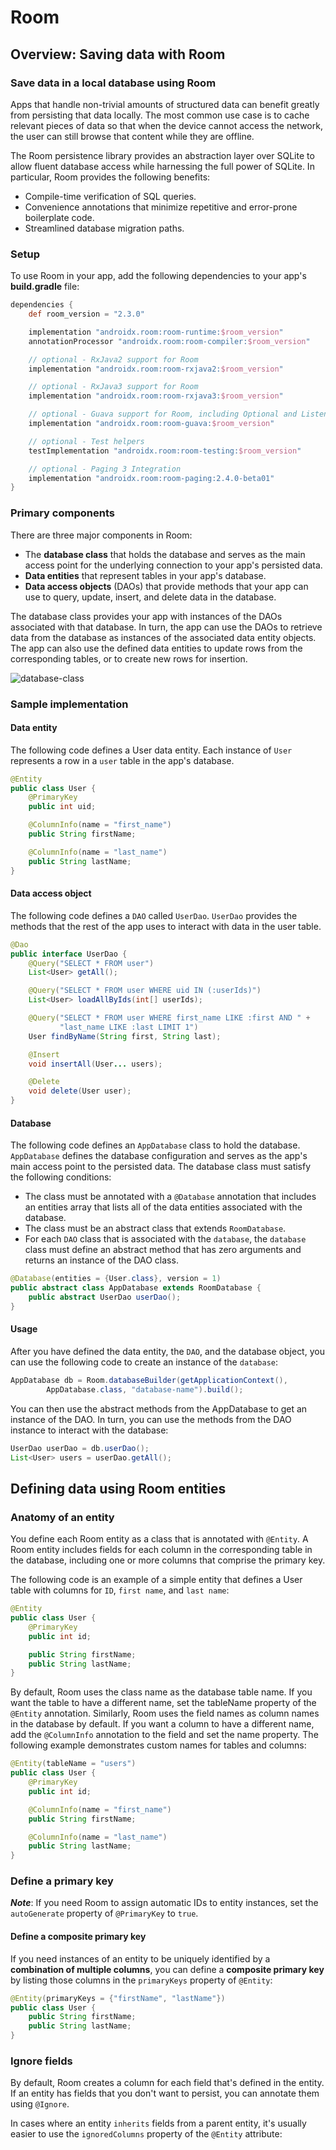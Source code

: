 # Room

## Overview: Saving data with Room

### Save data in a local database using Room

Apps that handle non-trivial amounts of structured data can benefit greatly from persisting that data locally. The most common use case is to cache relevant pieces of data so that when the device cannot access the network, the user can still browse that content while they are offline.

The Room persistence library provides an abstraction layer over SQLite to allow fluent database access while harnessing the full power of SQLite. In particular, Room provides the following benefits:

- Compile-time verification of SQL queries.
- Convenience annotations that minimize repetitive and error-prone boilerplate code.
- Streamlined database migration paths.

### Setup

To use Room in your app, add the following dependencies to your app's **build.gradle** file:

```groovy
dependencies {
    def room_version = "2.3.0"

    implementation "androidx.room:room-runtime:$room_version"
    annotationProcessor "androidx.room:room-compiler:$room_version"

    // optional - RxJava2 support for Room
    implementation "androidx.room:room-rxjava2:$room_version"

    // optional - RxJava3 support for Room
    implementation "androidx.room:room-rxjava3:$room_version"

    // optional - Guava support for Room, including Optional and ListenableFuture
    implementation "androidx.room:room-guava:$room_version"

    // optional - Test helpers
    testImplementation "androidx.room:room-testing:$room_version"

    // optional - Paging 3 Integration
    implementation "androidx.room:room-paging:2.4.0-beta01"
}
```

### Primary components

There are three major components in Room:

- The **database class** that holds the database and serves as the main access point for the underlying connection to your app's persisted data.
- **Data entities** that represent tables in your app's database.
- **Data access objects** (DAOs) that provide methods that your app can use to query, update, insert, and delete data in the database.

The database class provides your app with instances of the DAOs associated with that database. In turn, the app can use the DAOs to retrieve data from the database as instances of the associated data entity objects. The app can also use the defined data entities to update rows from the corresponding tables, or to create new rows for insertion.

![database-class](https://developer.android.com/images/training/data-storage/room_architecture.png)

### Sample implementation

#### Data entity

The following code defines a User data entity. Each instance of `User` represents a row in a `user` table in the app's database.

```java
@Entity
public class User {
    @PrimaryKey
    public int uid;

    @ColumnInfo(name = "first_name")
    public String firstName;

    @ColumnInfo(name = "last_name")
    public String lastName;
}
```

#### Data access object 

The following code defines a `DAO` called `UserDao`. `UserDao` provides the methods that the rest of the app uses to interact with data in the user table.

```java
@Dao
public interface UserDao {
    @Query("SELECT * FROM user")
    List<User> getAll();

    @Query("SELECT * FROM user WHERE uid IN (:userIds)")
    List<User> loadAllByIds(int[] userIds);

    @Query("SELECT * FROM user WHERE first_name LIKE :first AND " +
           "last_name LIKE :last LIMIT 1")
    User findByName(String first, String last);

    @Insert
    void insertAll(User... users);

    @Delete
    void delete(User user);
}
```

#### Database

The following code defines an `AppDatabase` class to hold the database. `AppDatabase` defines the database configuration and serves as the app's main access point to the persisted data. The database class must satisfy the following conditions:

- The class must be annotated with a `@Database` annotation that includes an entities array that lists all of the data entities associated with the database.
- The class must be an abstract class that extends `RoomDatabase`.
- For each `DAO` class that is associated with the `database`, the `database` class must define an abstract method that has zero arguments and returns an instance of the DAO class.

```java
@Database(entities = {User.class}, version = 1)
public abstract class AppDatabase extends RoomDatabase {
    public abstract UserDao userDao();
}
```

#### Usage

After you have defined the data entity, the `DAO`, and the database object, you can use the following code to create an instance of the `database`:

```java
AppDatabase db = Room.databaseBuilder(getApplicationContext(),
        AppDatabase.class, "database-name").build();
```

You can then use the abstract methods from the AppDatabase to get an instance of the DAO. In turn, you can use the methods from the DAO instance to interact with the database:

```java
UserDao userDao = db.userDao();
List<User> users = userDao.getAll();
```

## Defining data using Room entities

### Anatomy of an entity

You define each Room entity as a class that is annotated with `@Entity`. A Room entity includes fields for each column in the corresponding table in the database, including one or more columns that comprise the primary key.

The following code is an example of a simple entity that defines a User table with columns for `ID`, `first name`, and `last name`:

```java
@Entity
public class User {
    @PrimaryKey
    public int id;

    public String firstName;
    public String lastName;
}
```

By default, Room uses the class name as the database table name. If you want the table to have a different name, set the tableName property of the `@Entity` annotation. Similarly, Room uses the field names as column names in the database by default. If you want a column to have a different name, add the `@ColumnInfo` annotation to the field and set the name property. The following example demonstrates custom names for tables and columns:

```java
@Entity(tableName = "users")
public class User {
    @PrimaryKey
    public int id;

    @ColumnInfo(name = "first_name")
    public String firstName;

    @ColumnInfo(name = "last_name")
    public String lastName;
}
```

### Define a primary key

***Note***: If you need Room to assign automatic IDs to entity instances, set the `autoGenerate` property of `@PrimaryKey` to `true`.

#### Define a composite primary key

If you need instances of an entity to be uniquely identified by a **combination of multiple columns**, you can define a **composite primary key** by listing those columns in the `primaryKeys` property of `@Entity`:

```java
@Entity(primaryKeys = {"firstName", "lastName"})
public class User {
    public String firstName;
    public String lastName;
}
```

### Ignore fields

By default, Room creates a column for each field that's defined in the entity. If an entity has fields that you don't want to persist, you can annotate them using `@Ignore`.

In cases where an entity `inherits` fields from a parent entity, it's usually easier to use the `ignoredColumns` property of the `@Entity` attribute:

